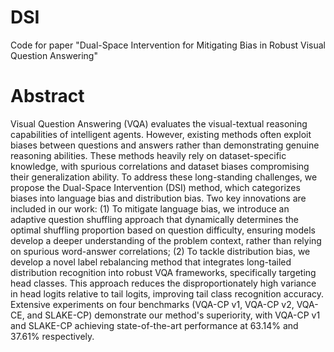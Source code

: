 # DSI
Code for paper "Dual-Space Intervention for Mitigating Bias in Robust Visual Question Answering"

# Abstract


Visual Question Answering (VQA) evaluates the visual-textual reasoning capabilities of intelligent agents. However, existing methods often exploit biases between questions and answers rather than demonstrating genuine reasoning abilities. These methods heavily rely on dataset-specific knowledge, with spurious correlations and dataset biases compromising their generalization ability. To address these long-standing challenges, we propose the Dual-Space Intervention (DSI) method, which categorizes biases into language bias and distribution bias. Two key innovations are included in our work: (1) To mitigate language bias, we introduce an adaptive question shuffling approach that dynamically determines the optimal shuffling proportion based on question difficulty, ensuring models develop a deeper understanding of the problem context, rather than relying on spurious word-answer correlations; (2) To tackle distribution bias, we develop a novel label rebalancing method that integrates long-tailed distribution recognition into robust VQA frameworks, specifically targeting head classes. This approach reduces the disproportionately high variance in head logits relative to tail logits, improving tail class recognition accuracy. Extensive experiments on four benchmarks (VQA-CP v1, VQA-CP v2, VQA-CE, and SLAKE-CP) demonstrate our method's superiority, with VQA-CP v1 and SLAKE-CP achieving state-of-the-art performance at 63.14\% and 37.61\% respectively. 
